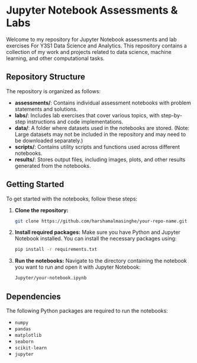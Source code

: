 
# Jupyter Notebook Assessments & Labs

Welcome to my repository for Jupyter Notebook assessments and lab exercises For Y3S1 Data Science and Analytics. This repository contains a collection of my work and projects related to data science, machine learning, and other computational tasks.

## Repository Structure

The repository is organized as follows:

- **assessments/**: Contains individual assessment notebooks with problem statements and solutions.
- **labs/**: Includes lab exercises that cover various topics, with step-by-step instructions and code implementations.
- **data/**: A folder where datasets used in the notebooks are stored. (Note: Large datasets may not be included in the repository and may need to be downloaded separately.)
- **scripts/**: Contains utility scripts and functions used across different notebooks.
- **results/**: Stores output files, including images, plots, and other results generated from the notebooks.

## Getting Started

To get started with the notebooks, follow these steps:

1. **Clone the repository:**
   ```sh
   git clone https://github.com/harshamalmasinghe/your-repo-name.git
   ```

2. **Install required packages:**
   Make sure you have Python and Jupyter Notebook installed. You can install the necessary packages using:
   ```sh
   pip install -r requirements.txt
   ```

3. **Run the notebooks:**
   Navigate to the directory containing the notebook you want to run and open it with Jupyter Notebook:
   ```sh
   Jupyter/your-notebook.ipynb
   ```

## Dependencies

The following Python packages are required to run the notebooks:

- `numpy`
- `pandas`
- `matplotlib`
- `seaborn`
- `scikit-learn`
- `jupyter`
